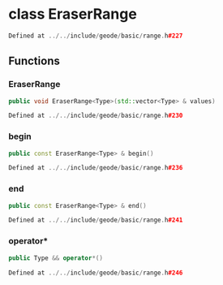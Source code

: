 # class EraserRange

```cpp
Defined at ../../include/geode/basic/range.h#227
```

## Functions

### EraserRange

```cpp
public void EraserRange<Type>(std::vector<Type> & values)
```

```cpp
Defined at ../../include/geode/basic/range.h#230
```

### begin

```cpp
public const EraserRange<Type> & begin()
```

```cpp
Defined at ../../include/geode/basic/range.h#236
```

### end

```cpp
public const EraserRange<Type> & end()
```

```cpp
Defined at ../../include/geode/basic/range.h#241
```

### operator*

```cpp
public Type && operator*()
```

```cpp
Defined at ../../include/geode/basic/range.h#246
```




